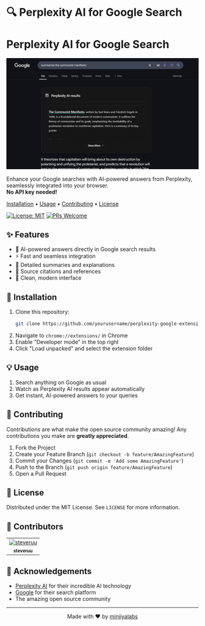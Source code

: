 # 🔍 Perplexity AI for Google Search

# Perplexity AI for Google Search

![Perplexity AI for Google Search](images/preview.png)

Enhance your Google searches with AI-powered answers from Perplexity, seamlessly integrated into your browser.  
**No API key needed!**

[Installation](#installation) • [Usage](#usage) • [Contributing](#contributing) • [License](#license)

[![License: MIT](https://img.shields.io/badge/License-MIT-yellow.svg)](https://opensource.org/licenses/MIT)
[![PRs Welcome](https://img.shields.io/badge/PRs-welcome-brightgreen.svg)](http://makeapullrequest.com)
## ✨ Features

-   🤖 AI-powered answers directly in Google search results
-   ⚡️ Fast and seamless integration
-   📝 Detailed summaries and explanations
-   🔗 Source citations and references
-   🎨 Clean, modern interface

## 🚀 Installation

1. Clone this repository:
    ```bash
    git clone https://github.com/yourusername/perplexity-google-extension.git
    ```
2. Navigate to `chrome://extensions/` in Chrome
3. Enable "Developer mode" in the top right
4. Click "Load unpacked" and select the extension folder

## 💡 Usage

1. Search anything on Google as usual
2. Watch as Perplexity AI results appear automatically
3. Get instant, AI-powered answers to your queries

## 🤝 Contributing

Contributions are what make the open source community amazing! Any contributions you make are **greatly appreciated**.

1. Fork the Project
2. Create your Feature Branch (`git checkout -b feature/AmazingFeature`)
3. Commit your Changes (`git commit -m 'Add some AmazingFeature'`)
4. Push to the Branch (`git push origin feature/AmazingFeature`)
5. Open a Pull Request

## 📄 License

Distributed under the MIT License. See `LICENSE` for more information.

## 👥 Contributors

<table>
  <tr>
    <td align="center">
      <a href="https://github.com/steveruu">
        <img src="https://github.com/steveruu.png" width="100px;" alt="steveruu"/><br />
        <sub><b>steveruu</b></sub>
      </a>
    </td>
  </tr>
</table>

## 🙏 Acknowledgements

-   [Perplexity AI](https://www.perplexity.ai/) for their incredible AI technology
-   [Google](https://www.google.com/) for their search platform
-   The amazing open source community

---

<div align="center">
Made with ❤️ by <a href="https://github.com/minjiyalabs">minjiyalabs</a>
</div>
